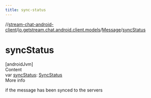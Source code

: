 ```yaml
---
title: sync-status
---
```

//[stream-chat-android-client](../../../index.md)/[io.getstream.chat.android.client.models](../index.md)/[Message](index.md)/[syncStatus](syncStatus.md)



# syncStatus  
[androidJvm]  
Content  
var [syncStatus](syncStatus.md): [SyncStatus](../../io.getstream.chat.android.client.utils/SyncStatus/index.md)  
More info  


if the message has been synced to the servers

  



